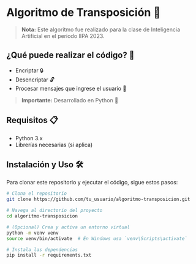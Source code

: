 # Algoritmo de Transposición 🐍

> **Nota:** Este algoritmo fue realizado para la clase de Inteligencia Artificial en el periodo IIPA 2023.

## ¿Qué puede realizar el código? 🚀
- Encriptar 🔒
- Desencriptar 🔓
- Procesar mensajes que ingrese el usuario 💬

> **Importante:** Desarrollado en Python 🐍

## Requisitos 📋
- Python 3.x
- Librerías necesarias (si aplica)

## Instalación y Uso 🛠️
Para clonar este repositorio y ejecutar el código, sigue estos pasos:

```bash
# Clona el repositorio
git clone https://github.com/tu_usuario/algoritmo-transposicion.git

# Navega al directorio del proyecto
cd algoritmo-transposicion

# (Opcional) Crea y activa un entorno virtual
python -m venv venv
source venv/bin/activate  # En Windows usa `venv\Scripts\activate`

# Instala las dependencias
pip install -r requirements.txt
